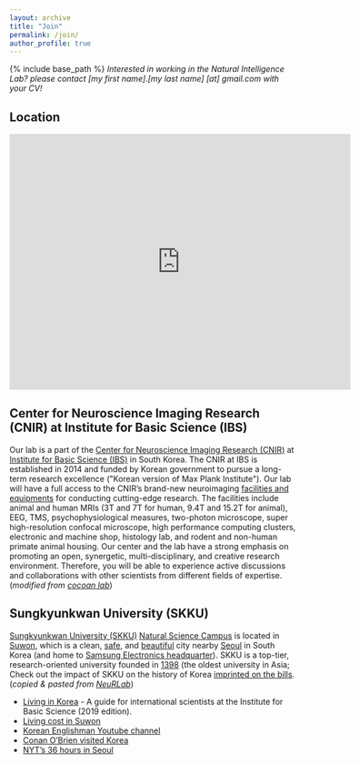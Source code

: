 ```yaml
---
layout: archive
title: "Join"
permalink: /join/
author_profile: true
---
```


{% include base_path %}
_Interested in working in the Natural Intelligence Lab?_
_please contact [my first name].[my last name] [at] gmail.com with your CV!_

## Location
<iframe src="https://www.google.com/maps/embed?pb=!1m14!1m8!1m3!1d406290.9118283268!2d126.975539!3d37.291632!3m2!1i1024!2i768!4f13.1!3m3!1m2!1s0x357b42b7d58a24f7%3A0x9e67796ab3b20680!2sN%20Center%2C%20Sungkyunkwan%20University!5e0!3m2!1sen!2skr!4v1678148159471!5m2!1sen!2skr" width="600" height="450" style="border:0;" allowfullscreen="" loading="lazy" referrerpolicy="no-referrer-when-downgrade"></iframe>

## Center for Neuroscience Imaging Research (CNIR) at Institute for Basic Science (IBS)
Our lab is a part of the [Center for Neuroscience Imaging Research (CNIR)](https://cnir.ibs.re.kr/html/cnir_en/) at [Institute for Basic Science (IBS)](https://www.ibs.re.kr/eng.do) in South Korea. The CNIR at IBS is established in 2014 and funded by Korean government to pursue a long-term research excellence ("Korean version of Max Plank Institute"). Our lab will have a full access to the CNIR’s brand-new neuroimaging [facilities and equipments](https://cnir.ibs.re.kr/_prog/equipments/?&site_dvs_cd=cnir_en&menu_dvs_cd=050101) for conducting cutting-edge research. The facilities include animal and human MRIs (3T and 7T for human, 9.4T and 15.2T for animal), EEG, TMS, psychophysiological measures, two-photon microscope, super high-resolution confocal microscope, high performance computing clusters, electronic and machine shop, histology lab, and rodent and non-human primate animal housing. Our center and the lab have a strong emphasis on promoting an open, synergetic, multi-disciplinary, and creative research environment. Therefore, you will be able to experience active discussions and collaborations with other scientists from different fields of expertise.
(_modified from [cocoan lab](https://cocoanlab.github.io/jobs/)_)

## Sungkyunkwan University (SKKU)
[Sungkyunkwan University (SKKU)](https://en.wikipedia.org/wiki/Sungkyunkwan_University) [Natural Science Campus](https://www.skku.edu/eng/edu/education02jsp.do) is located in [Suwon](https://en.wikipedia.org/wiki/Suwon), which is a clean, [safe](https://www.numbeo.com/crime/in/Suwon-South-Korea), and [beautiful](https://www.google.com/travel/things-to-do?g2lb=2502548%2C2503781%2C4258168%2C4270442%2C4306835%2C4317915%2C4328159%2C4371335%2C4401769%2C4419364%2C4463666%2C4477737%2C4482194%2C4482438%2C4486153%2C4491350%2C4495816%2C4496891%2C4501241%2C4270859%2C4284970%2C4291517&hl=en-KR&gl=kr&un=1&dest_mid=%2Fm%2F02j2b1&dest_state_type=main&dest_src=ts&sa=X&ved=2ahUKEwjjh5S0heLuAhWIGKYKHe01DkQQ64UEKAAwAXoECAEQBg#ttdm=37.285681_127.010030_14&ttdmf=%252Fg%252F11bw7z02__) city nearby [Seoul](https://english.visitseoul.net/index) in South Korea (and home to [Samsung Electronics headquarter](https://en.wikipedia.org/wiki/Samsung_Electronics)). SKKU is a top-tier, research-oriented university founded in [1398](https://www.skku.edu/eng/About/s620/sub01.do) (the oldest university in Asia; Check out the impact of SKKU on the history of Korea [imprinted on the bills](../images/1000_won_serieIII_obverse.jpeg). (_copied & pasted from [NeuRLab](https://hrkimlab.github.io/vacancies)_)

- [Living in Korea](../images/living_in_korea(ver_2019.01).pdf) - A guide for international scientists at the Institute for Basic Science (2019 edition).
- [Living cost in Suwon](https://www.numbeo.com/cost-of-living/in/Suwon-South-Korea)
- [Korean Englishman Youtube channel](https://www.youtube.com/user/koreanenglishman)
- [Conan O’Brien visited Korea](https://www.youtube.com/playlist?list=PLVL8S3lUHf0RvCcVJRVh8IWUDaIL50xnI)
- [NYT’s 36 hours in Seoul](https://www.nytimes.com/interactive/2022/12/15/travel/things-to-do-seoul.html?unlocked_article_code=w4MBmn8G17a89iytBEUbkkEspeylj8kyqbUCgElOoxaXv6mdw2qf4Srbg7c9lo84Zoe5P37EKyFkbCrdpZclS1Y50AyI2peAgOp-xG--fm5rSSvVvbqLTGNRJTiR0DZWm-qhirlZmFeySUw6GV8zH9KSPu4SrcwQ-46xXjeXKIO5aQ9Y1kdlYd9Y423moLVchahYClyg45n8Ij7K9Q3IGD9IJUJo81oR4OfoiBka6o0XDmI9lijn-oxpfFc4Je4rEdPk91HVDYJQAGWCzX8bWA8H9f0qCRbGPj0TTcdbhiEWWsm2Bo2JVqhzWM1imx36S30m2oiGNKzxoJxMwXWEiBvcjPub7ogjpQEw&smid=url-share)

